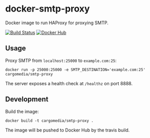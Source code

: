 docker-smtp-proxy
=================
Docker image to run HAProxy for proxying SMTP.  

[![Build Status](https://img.shields.io/travis/cargomedia/docker-smtp-proxy/master.svg)](https://travis-ci.org/cargomedia/docker-smtp-proxy)
[![Docker Hub](https://img.shields.io/badge/Docker_Hub-cargomedia%2Fsmtp--proxy-22b8eb.svg)](https://hub.docker.com/r/cargomedia/smtp-proxy/)

Usage
-----
Proxy SMTP from `localhost:25000` to `example.com:25`:
```
docker run -p 25000:25000 -e SMTP_DESTINATION='example.com:25' cargomedia/smtp-proxy
```

The server exposes a health check at `/healthz` on port 8888.

Development
-----------
Build the image:
```
docker build -t cargomedia/smtp-proxy .
```

The image will be pushed to Docker Hub by the travis build.
